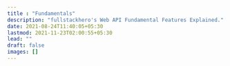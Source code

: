 ```yaml
---
title : "Fundamentals"
description: "fullstackhero's Web API Fundamental Features Explained."
date: 2021-08-24T11:40:05+05:30
lastmod: 2021-11-23T02:00:55+05:30
lead: ""
draft: false
images: []
---
```

